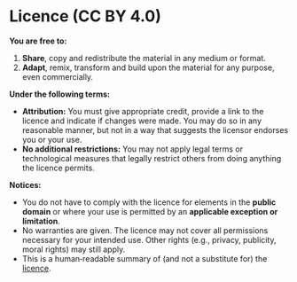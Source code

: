 # Licence (CC BY 4.0)

**You are free to:**

1. **Share**, copy and redistribute the material in any medium or format.
2. **Adapt**, remix, transform and build upon the material for any purpose, even commercially.

**Under the following terms:**

- **Attribution:** You must give appropriate credit, provide a link to the licence and indicate if changes were made. You may do so in any reasonable manner, but not in a way that suggests the licensor endorses you or your use.
- **No additional restrictions:** You may not apply legal terms or technological measures that legally restrict others from doing anything the licence permits.

**Notices:**

- You do not have to comply with the licence for elements in the **public domain** or where your use is permitted by an **applicable exception or limitation**.
- No warranties are given. The licence may not cover all permissions necessary for your intended use. Other rights (e.g., privacy, publicity, moral rights) may still apply.
- This is a human‐readable summary of (and not a substitute for) the [licence](https://creativecommons.org/licenses/by/4.0/).
